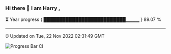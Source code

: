 ### Hi there 👋 I am Harry , 

⏳ Year progress { ██████████████████████████▁▁▁▁ } 89.07 %

---

⏰ Updated on Tue, 22 Nov 2022 02:31:49 GMT

![Progress Bar CI](https://github.com/duykhang68/duykhang68/workflows/Progress%20Bar%20CI/badge.svg)
